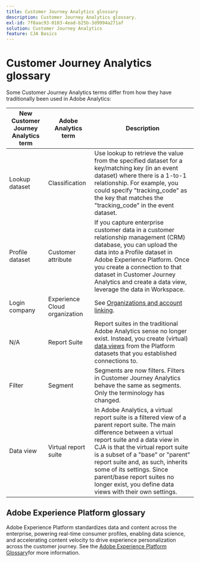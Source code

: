 ```yaml
---
title: Customer Journey Analytics glossary
description: Customer Journey Analytics glossary.
exl-id: 7f8aac93-0103-4ead-b25b-3d9994a271af
solution: Customer Journey Analytics
feature: CJA Basics
---
```

# Customer Journey Analytics glossary

Some Customer Journey Analytics terms differ from how they have traditionally been used in Adobe Analytics:

| New Customer Journey Analytics term | Adobe Analytics term | Description |
| --- | --- | --- |
| Lookup dataset | Classification | Use lookup to retrieve the value from the specified dataset for a key/matching key (in an event dataset) where there is a 1-to-1 relationship. For example, you could specify "tracking_code" as the key that matches the "tracking_code" in the event dataset.|
|Profile dataset|Customer attribute|If you capture enterprise customer data in a customer relationship management (CRM) database, you can upload the data into a Profile dataset in Adobe Experience Platform. Once you create a connection to that dataset in Customer Journey Analytics and create a data view, leverage the data in Workspace. |
| Login company | Experience Cloud organization | See [Organizations and account linking](https://experienceleague.adobe.com/docs/core-services/interface/manage-users-and-products/organizations.html#topic_C31CB834F109465A82ED57FF0563B3F1). |
| N/A | Report Suite | Report suites in the traditional Adobe Analytics sense no longer exist. Instead, you create (virtual) [data views](/help/data-views/create-dataview.md) from the Platform datasets that you established connections to. |
| Filter | Segment | Segments are now filters. Filters in Customer Journey Analytics behave the same as segments. Only the terminology has changed. |
| Data view | Virtual report suite | In Adobe Analytics, a virtual report suite is a filtered view of a parent report suite. The main difference between a virtual report suite and a data view in CJA is that the virtual report suite is a subset of a "base" or "parent" report suite and, as such, inherits some of its settings. Since parent/base report suites no longer exist, you define data views with their own settings. |

## Adobe Experience Platform glossary

Adobe Experience Platform standardizes data and content across the enterprise, powering real-time consumer profiles, enabling data science, and accelerating content velocity to drive experience personalization across the customer journey.
See the [Adobe Experience Platform Glossary](https://experienceleague.adobe.com/docs/experience-platform/landing/glossary.html?lang=en)for more information.
